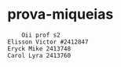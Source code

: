 # prova-miqueias

        Oii prof s2
    Elisson Victor #2412847
    Eryck Mike 2413748
    Carol Lyra 2413760